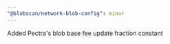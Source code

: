 ```yaml
---
"@blobscan/network-blob-config": minor
---
```


Added Pectra's blob base fee update fraction constant
